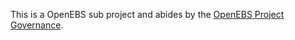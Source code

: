 This is a OpenEBS sub project and abides by the 
[OpenEBS Project Governance](https://github.com/openebs/openebs/blob/HEAD/GOVERNANCE.md).
